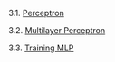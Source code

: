 3.1. [Perceptron](https://www.kaggle.com/code/tanzilakehkashan/perceptron)

3.2. [Multilayer Perceptron](https://www.kaggle.com/code/tanzilakehkashan/multilayer-perceptron)

3.3. [Training MLP](https://www.kaggle.com/code/tanzilakehkashan/mlp-training)
